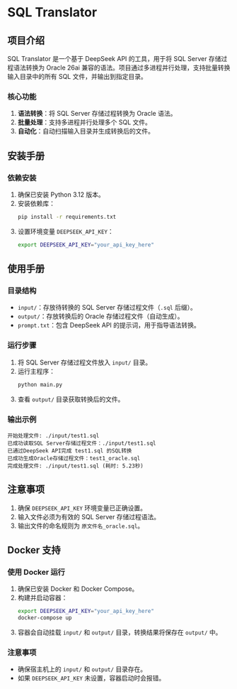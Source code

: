# SQL Translator

## 项目介绍

SQL Translator 是一个基于 DeepSeek API 的工具，用于将 SQL Server 存储过程语法转换为 Oracle 26ai 兼容的语法。项目通过多进程并行处理，支持批量转换输入目录中的所有 SQL 文件，并输出到指定目录。

### 核心功能
1. **语法转换**：将 SQL Server 存储过程转换为 Oracle 语法。
2. **批量处理**：支持多进程并行处理多个 SQL 文件。
3. **自动化**：自动扫描输入目录并生成转换后的文件。

## 安装手册

### 依赖安装
1. 确保已安装 Python 3.12 版本。
2. 安装依赖库：
   ```bash
   pip install -r requirements.txt
   ```
3. 设置环境变量 `DEEPSEEK_API_KEY`：
   ```bash
   export DEEPSEEK_API_KEY="your_api_key_here"
   ```

## 使用手册

### 目录结构
- `input/`：存放待转换的 SQL Server 存储过程文件（`.sql` 后缀）。
- `output/`：存放转换后的 Oracle 存储过程文件（自动生成）。
- `prompt.txt`：包含 DeepSeek API 的提示词，用于指导语法转换。

### 运行步骤
1. 将 SQL Server 存储过程文件放入 `input/` 目录。
2. 运行主程序：
   ```bash
   python main.py
   ```
3. 查看 `output/` 目录获取转换后的文件。

### 输出示例
```
开始处理文件: ./input/test1.sql
已成功读取SQL Server存储过程文件：./input/test1.sql
已通过DeepSeek API完成 test1.sql 的SQL转换
已成功生成Oracle存储过程文件：test1_oracle.sql
完成处理文件: ./input/test1.sql (耗时: 5.23秒)
```

## 注意事项
1. 确保 `DEEPSEEK_API_KEY` 环境变量已正确设置。
2. 输入文件必须为有效的 SQL Server 存储过程语法。
3. 输出文件的命名规则为 `原文件名_oracle.sql`。

## Docker 支持

### 使用 Docker 运行
1. 确保已安装 Docker 和 Docker Compose。
2. 构建并启动容器：
   ```bash
   export DEEPSEEK_API_KEY="your_api_key_here"
   docker-compose up
   ```
3. 容器会自动挂载 `input/` 和 `output/` 目录，转换结果将保存在 `output/` 中。

### 注意事项
- 确保宿主机上的 `input/` 和 `output/` 目录存在。
- 如果 `DEEPSEEK_API_KEY` 未设置，容器启动时会报错。